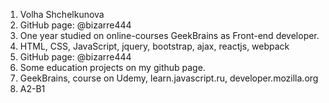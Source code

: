 1. Volha Shchelkunova
2. GitHub page: @bizarre444
3. One year studied on online-courses GeekBrains as Front-end developer.
4. HTML, CSS, JavaScript, jquery, bootstrap, ajax, reactjs, webpack
5. GitHub page: @bizarre444
6. Some education projects on my github page.
7. GeekBrains, course on Udemy, learn.javascript.ru, developer.mozilla.org
8. A2-B1
